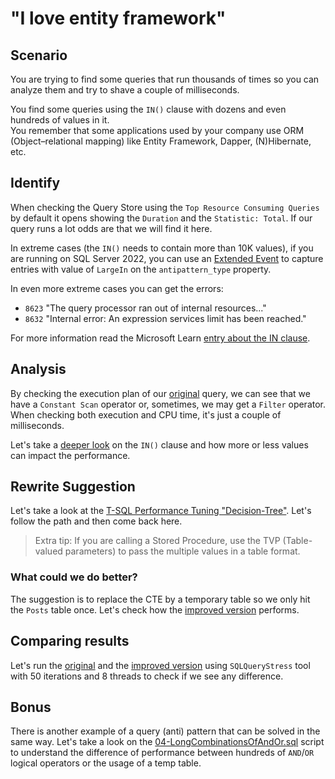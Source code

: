 # "I love entity framework"

## Scenario

You are trying to find some queries that run thousands of times so you can analyze them and try to shave a couple of milliseconds.

You find some queries using the `IN()` clause with dozens and even hundreds of values in it.  
You remember that some applications used by your company use ORM (Object–relational mapping) like Entity Framework, Dapper, (N)Hibernate, etc.

## Identify

When checking the Query Store using the `Top Resource Consuming Queries` by default it opens showing the `Duration` and the `Statistic: Total`. If our query runs a lot odds are that we will find it here.

In extreme cases (the `IN()` needs to contain more than 10K values), if you are running on SQL Server 2022, you can use an [Extended Event](../00-Prepare/XE/query_antipattern_xe.sql) to capture entries with value of `LargeIn` on the `antipattern_type` property.

In even more extreme cases you can get the errors:

- `8623` "The query processor ran out of internal resources..."
- `8632` "Internal error: An expression services limit has been reached."

For more information read the Microsoft Learn [entry about the IN clause](https://learn.microsoft.com/en-us/sql/t-sql/language-elements/in-transact-sql?view=sql-server-ver16).

## Analysis

By checking the execution plan of our [original](01-Original.sql) query, we can see that we have a `Constant Scan` operator or, sometimes, we may get a `Filter` operator.  
When checking both execution and CPU time, it's just a couple of milliseconds.

Let's take a [deeper look](02-AnalyzeInMoreDetail.sql) on the `IN()` clause and how more or less values can impact the performance.

## Rewrite Suggestion

Let's take a look at the [T-SQL Performance Tuning "Decision-Tree"](https://github.com/ClaudioESSilva/TSQLPerformanceTuning/blob/main/Flowcharts/T-SQLQueryPerformanceTuning.md).
Let's follow the path and then come back here.

> Extra tip: If you are calling a Stored Procedure, use the TVP (Table-valued parameters) to pass the multiple values in a table format.

### What could we do better?

The suggestion is to replace the CTE by a temporary table so we only hit the `Posts` table once.
Let's check how the [improved version](03-ImprovedVersion.sql) performs.

## Comparing results

Let's run the [original](01-Original.sql) and the [improved version](03-ImprovedVersion.sql) using `SQLQueryStress` tool with 50 iterations and 8 threads to check if we see any difference.

## Bonus

There is another example of a query (anti) pattern that can be solved in the same way.
Let's take a look on the [04-LongCombinationsOfAndOr.sql](04-LongCombinationsOfAndOr.sql) script to understand the difference of performance between hundreds of `AND`/`OR` logical operators or the usage of a temp table.
